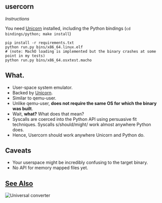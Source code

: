 usercorn
----

*Instructions*

You need [Unicorn](http://www.unicorn-engine.org/) installed, including the Python bindings (`cd bindings/python; make install`)

    pip install -r requirements.txt
    python run.py bins/x86_64.linux.elf
    # (note: MachO loading is implemented but the binary crashes at some point in my tests)
    python run.py bins/x86_64.osxtest.macho

What.
----

- User-space system emulator.
- Backed by [Unicorn](http://www.unicorn-engine.org/).
- Similar to qemu-user.
- Unlike qemu-user, __does not require the same OS for which the binary was built__.
- Wait, __what?__ What does that mean?
- Syscalls are coerced into the Python API using persuasive fit techniques. Syscalls s/should/might/ work almost anywhere Python does.
- Hence, Usercorn should work anywhere Unicorn and Python do.

Caveats
----

- Your userspace might be incredibly confusing to the target binary.
- No API for memory mapped files yet.

[See Also](https://xkcd.com/1406/)
----
![Universal converter](https://imgs.xkcd.com/comics/universal_converter_box.png)
